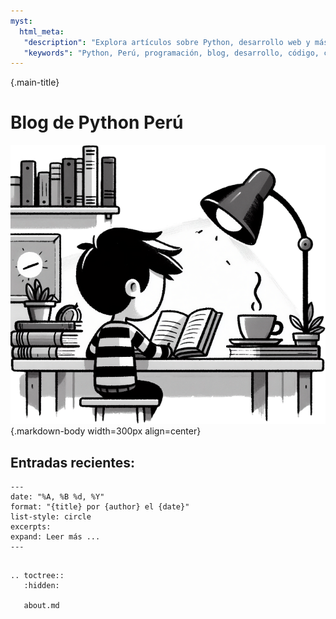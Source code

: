```yaml
---
myst:
  html_meta:
   "description": "Explora artículos sobre Python, desarrollo web y más con la comunidad de Python Perú."
   "keywords": "Python, Perú, programación, blog, desarrollo, código, comunidad, lenguaje, tutoriales, proyectos, Machine Learnig, Inteligencia Artificial, IA, Frameworks"
---
```


{.main-title}
# Blog de Python Perú

![Python developer reading](/_static/images/developer-reading.png){.markdown-body width=300px align=center}

## Entradas recientes:

```{postlist} 5
---
date: "%A, %B %d, %Y"
format: "{title} por {author} el {date}"
list-style: circle
excerpts:
expand: Leer más ...
---
```

```{eval-rst}

.. toctree::
   :hidden:

   about.md

```

